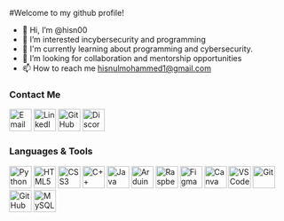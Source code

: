 #Welcome to my github profile!

- 👋 Hi, I’m @hisn00
- 👀 I’m interested incybersecurity and programming
- 🌱 I'm currently learning about programming and cybersecurity.
- 💞️ I’m looking for collaboration and mentorship opportunities
- 📫 How to reach me hisnulmohammed1@gmail.com




### Contact Me

<a href="mailto:hisnulmohammed1@gmail.com"><img src="https://upload.wikimedia.org/wikipedia/commons/4/4e/Gmail_Icon.svg" alt="Email" width="40" height="40"/></a>
<a href="https://www.linkedin.com/in/hisnul-mohammed-903a1831b?utm_source=share&utm_campaign=share_via&utm_content=profile&utm_medium=android_app"><img src="https://upload.wikimedia.org/wikipedia/commons/0/01/LinkedIn_Logo_2013.svg" alt="LinkedIn" width="40" height="40"/></a>
<a href="https://quira.sh?utm_source=widgets&utm_campaign=hisn00"><img src="https://upload.wikimedia.org/wikipedia/commons/9/91/Octicons-mark-github.svg" alt="GitHub" width="40" height="40"/></a>
<a href="https://discord.com/users/hisnul._77601"><img src="https://upload.wikimedia.org/wikipedia/commons/3/38/Discord_Logo_2021.svg" alt="Discord" width="40" height="40"/></a>



### Languages & Tools

<img src="https://cdn.jsdelivr.net/gh/devicons/devicon/icons/python/python-original.svg" alt="Python" width="40" height="40"/> <img src="https://cdn.jsdelivr.net/gh/devicons/devicon/icons/html5/html5-original.svg" alt="HTML5" width="40" height="40"/> <img src="https://cdn.jsdelivr.net/gh/devicons/devicon/icons/css3/css3-original.svg" alt="CSS3" width="40" height="40"/> <img src="https://cdn.jsdelivr.net/gh/devicons/devicon/icons/cplusplus/cplusplus-original.svg" alt="C++" width="40" height="40"/> <img src="https://cdn.jsdelivr.net/gh/devicons/devicon/icons/java/java-original.svg" alt="Java" width="40" height="40"/> <img src="https://cdn.jsdelivr.net/gh/devicons/devicon/icons/arduino/arduino-original.svg" alt="Arduino" width="40" height="40"/> <img src="https://cdn.jsdelivr.net/gh/devicons/devicon/icons/raspberrypi/raspberrypi-original.svg" alt="Raspberry Pi" width="40" height="40"/> <img src="https://cdn.jsdelivr.net/gh/devicons/devicon/icons/figma/figma-original.svg" alt="Figma" width="40" height="40"/> <img src="https://cdn.jsdelivr.net/gh/devicons/devicon/icons/canva/canva-original.svg" alt="Canva" width="40" height="40"/> <img src="https://cdn.jsdelivr.net/gh/devicons/devicon/icons/vscode/vscode-original.svg" alt="VS Code" width="40" height="40"/> <img src="https://cdn.jsdelivr.net/gh/devicons/devicon/icons/git/git-original.svg" alt="Git" width="40" height="40"/> <img src="https://cdn.jsdelivr.net/gh/devicons/devicon/icons/github/github-original.svg" alt="GitHub" width="40" height="40"/> <img src="https://cdn.jsdelivr.net/gh/devicons/devicon/icons/mysql/mysql-original.svg" alt="MySQL" width="40" height="40"/>






